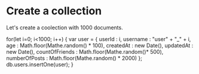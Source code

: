 # Create a collection
Let's create a coolection with 1000 documents.

for(let i=0; i<1000; i++) {
    var user = {
        userId : i,
        username : "user" + "_" + i,
        age : Math.floor(Mathe.random() * 100),
        createdAt : new Date(),
        updatedAt : new Date(),
        countOfFriends : Math.floor(Mathe.random()* 500),
        numberOfPosts : Math.floor(Mathe.random() * 2000)
    };
    db.users.insertOne(user);
}